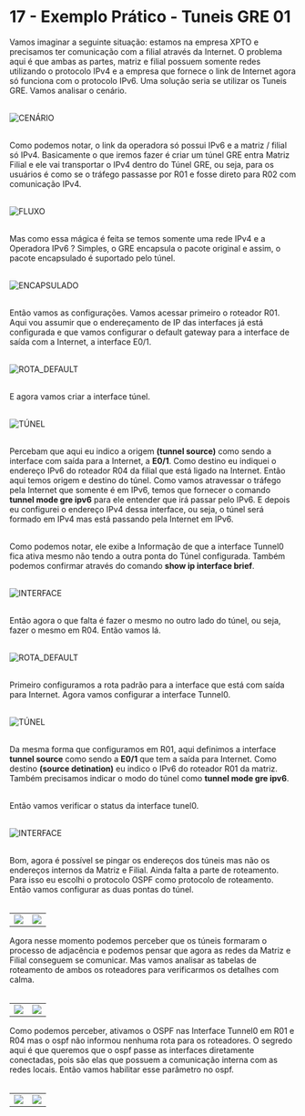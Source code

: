 # 17 - Exemplo Prático - Tuneis GRE 01

Vamos imaginar a seguinte situação: estamos na empresa XPTO e precisamos ter comunicação com a filial através da Internet. O problema aqui é que ambas as partes, matriz e filial possuem somente redes utilizando o protocolo IPv4 e a empresa que fornece o link de Internet agora só funciona com o protocolo IPv6. Uma solução seria se utilizar os Tuneis GRE. Vamos analisar o cenário.<br></br>

![CENÁRIO](Imagens/cenario.png) <br></br>

Como podemos notar, o link da operadora só possui IPv6 e a matriz / filial só IPv4. Basicamente o que iremos fazer é criar um túnel GRE entra Matriz Filial e ele vai transportar o IPv4 dentro do Túnel GRE, ou seja, para os usuários é como se o tráfego passasse por R01 e fosse direto para R02 com comunicação IPv4. <br></br>

![FLUXO](Imagens/fluxo.png) <br></br>

Mas como essa mágica é feita se temos somente uma rede IPv4 e a Operadora IPv6 ?  Simples, o GRE encapsula o pacote original e assim, o pacote encapsulado é suportado pelo túnel. <br><br> 

![ENCAPSULADO](Imagens/encapsulado.png) <br></br>

Então vamos as configurações. Vamos acessar primeiro o roteador R01. Aqui vou assumir que o endereçamento de IP das interfaces já está configurada e que vamos configurar o default gateway para a interface de saída com a Internet, a interface E0/1. <br></br>

![ROTA_DEFAULT](Imagens/R01/01.png) <br></br>

E agora vamos criar a interface túnel. <br></br>

![TÚNEL](Imagens/R01/02.png) <br></br>

Percebam que aqui eu indico a origem **(tunnel source)** como sendo a interface com saída para a Internet, a **E0/1**. Como destino eu indiquei o endereço IPv6 do roteador R04 da filial que está ligado na Internet. Então aqui temos origem e destino do túnel. Como vamos atravessar o tráfego pela Internet que somente é em IPv6, temos que fornecer o comando **tunnel mode gre ipv6** para ele entender que irá passar pelo IPv6. E depois eu configurei o endereço IPv4 dessa interface, ou seja, o túnel será formado em IPv4 mas está passando pela Internet em IPv6. <br></br>

Como podemos notar, ele exibe a Informação de que a interface Tunnel0 fica ativa mesmo não tendo a outra ponta do Túnel configurada. Também podemos confirmar através do comando **show ip interface brief**. <br></br>

![INTERFACE](Imagens/R01/03.png) <br></br>

Então agora o que falta é fazer o mesmo no outro lado do túnel, ou seja, fazer o mesmo em R04. Então vamos lá. <br></br>

![ROTA_DEFAULT](Imagens/R04/01.png) <br></br> 

Primeiro configuramos a rota padrão para a interface que está com saída para Internet. Agora vamos configurar a interface Tunnel0. <br></br>

![TÚNEL](Imagens/R04/02.png) <br></br>

Da mesma forma que configuramos em R01, aqui definimos a interface **tunnel source** como sendo a **E0/1** que tem a saída para Internet. Como destino **(source detination)** eu indico o IPv6 do roteador R01 da matriz. Também precisamos indicar o modo do túnel como **tunnel mode gre ipv6**. <br></br>

Então vamos verificar o status da interface tunel0. <br></br>

![INTERFACE](Imagens/R04/03.png) <br></br>

Bom, agora é possível se pingar os endereços dos túneis mas não os endereços internos da Matriz e Filial. Ainda falta a parte de roteamento. Para isso eu escolhi o protocolo OSPF como protocolo de roteamento. Então vamos configurar as duas pontas do túnel. <br></br>

<Table>
      <TR>
          <Td width="50%"><img src="Imagens\R01\04.png"> </img> </Td>
          <Td width="50%"><img src="Imagens\R04\04.png"> </img> </Td>
      </TR>
</Table>

Agora nesse momento podemos perceber que os túneis formaram o processo de adjacência e podemos pensar que agora as redes da Matriz e Filial conseguem se comunicar. Mas vamos analisar as tabelas de roteamento de ambos os roteadores para verificarmos os detalhes com calma. <br></br>

<Table>
      <TR>
          <Td width="50%"><img src="Imagens\R01\05.png"> </img> </Td>
          <Td width="50%"><img src="Imagens\R04\05.png"> </img> </Td>
      </TR>
</Table>

Como podemos perceber, ativamos o OSPF nas Interface Tunnel0 em R01 e R04 mas o ospf não informou nenhuma rota para os roteadores. O segredo aqui é que queremos que o ospf passe as interfaces diretamente conectadas, pois são elas que possuem a comunicação interna com as redes locais. Então vamos habilitar esse parâmetro no ospf. <br></br>

<Table>
      <TR>
          <Td width="50%"><img src="Imagens\R01\06.png"> </img> </Td>
          <Td width="50%"><img src="Imagens\R04\06.png"> </img> </Td>
      </TR>
</Table>